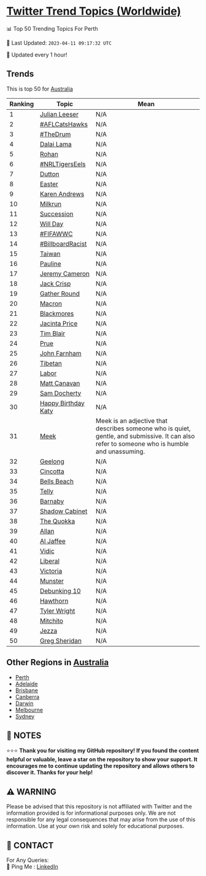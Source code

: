 [Twitter Trend Topics (Worldwide)](https://github.com/ErcinDedeoglu/Twitter-Trend-Topics)
==========


📊 Top 50 Trending Topics For Perth

📆 Last Updated: `2023-04-11 09:17:32 UTC`

🔧 Updated every 1 hour!


## Trends

This is top 50 for [Australia](</Australia>)

| Ranking | Topic | Mean |
| ------- | ------------ | ------------ |
| 1 | [Julian Leeser](http://twitter.com/search?q=Julian+Leeser) | N/A |
| 2 | [#AFLCatsHawks](http://twitter.com/search?q=%23AFLCatsHawks) | N/A |
| 3 | [#TheDrum](http://twitter.com/search?q=%23TheDrum) | N/A |
| 4 | [Dalai Lama](http://twitter.com/search?q=Dalai+Lama) | N/A |
| 5 | [Rohan](http://twitter.com/search?q=Rohan) | N/A |
| 6 | [#NRLTigersEels](http://twitter.com/search?q=%23NRLTigersEels) | N/A |
| 7 | [Dutton](http://twitter.com/search?q=Dutton) | N/A |
| 8 | [Easter](http://twitter.com/search?q=Easter) | N/A |
| 9 | [Karen Andrews](http://twitter.com/search?q=Karen+Andrews) | N/A |
| 10 | [Milkrun](http://twitter.com/search?q=Milkrun) | N/A |
| 11 | [Succession](http://twitter.com/search?q=Succession) | N/A |
| 12 | [Will Day](http://twitter.com/search?q=Will+Day) | N/A |
| 13 | [#FIFAWWC](http://twitter.com/search?q=%23FIFAWWC) | N/A |
| 14 | [#BillboardRacist](http://twitter.com/search?q=%23BillboardRacist) | N/A |
| 15 | [Taiwan](http://twitter.com/search?q=Taiwan) | N/A |
| 16 | [Pauline](http://twitter.com/search?q=Pauline) | N/A |
| 17 | [Jeremy Cameron](http://twitter.com/search?q=Jeremy+Cameron) | N/A |
| 18 | [Jack Crisp](http://twitter.com/search?q=Jack+Crisp) | N/A |
| 19 | [Gather Round](http://twitter.com/search?q=Gather+Round) | N/A |
| 20 | [Macron](http://twitter.com/search?q=Macron) | N/A |
| 21 | [Blackmores](http://twitter.com/search?q=Blackmores) | N/A |
| 22 | [Jacinta Price](http://twitter.com/search?q=Jacinta+Price) | N/A |
| 23 | [Tim Blair](http://twitter.com/search?q=Tim+Blair) | N/A |
| 24 | [Prue](http://twitter.com/search?q=Prue) | N/A |
| 25 | [John Farnham](http://twitter.com/search?q=John+Farnham) | N/A |
| 26 | [Tibetan](http://twitter.com/search?q=Tibetan) | N/A |
| 27 | [Labor](http://twitter.com/search?q=Labor) | N/A |
| 28 | [Matt Canavan](http://twitter.com/search?q=Matt+Canavan) | N/A |
| 29 | [Sam Docherty](http://twitter.com/search?q=Sam+Docherty) | N/A |
| 30 | [Happy Birthday Katy](http://twitter.com/search?q=Happy+Birthday+Katy) | N/A |
| 31 | [Meek](http://twitter.com/search?q=Meek) | Meek is an adjective that describes someone who is quiet, gentle, and submissive. It can also refer to someone who is humble and unassuming. |
| 32 | [Geelong](http://twitter.com/search?q=Geelong) | N/A |
| 33 | [Cincotta](http://twitter.com/search?q=Cincotta) | N/A |
| 34 | [Bells Beach](http://twitter.com/search?q=Bells+Beach) | N/A |
| 35 | [Telly](http://twitter.com/search?q=Telly) | N/A |
| 36 | [Barnaby](http://twitter.com/search?q=Barnaby) | N/A |
| 37 | [Shadow Cabinet](http://twitter.com/search?q=Shadow+Cabinet) | N/A |
| 38 | [The Quokka](http://twitter.com/search?q=The+Quokka) | N/A |
| 39 | [Allan](http://twitter.com/search?q=Allan) | N/A |
| 40 | [Al Jaffee](http://twitter.com/search?q=Al+Jaffee) | N/A |
| 41 | [Vidic](http://twitter.com/search?q=Vidic) | N/A |
| 42 | [Liberal](http://twitter.com/search?q=Liberal) | N/A |
| 43 | [Victoria](http://twitter.com/search?q=Victoria) | N/A |
| 44 | [Munster](http://twitter.com/search?q=Munster) | N/A |
| 45 | [Debunking 10](http://twitter.com/search?q=Debunking+10) | N/A |
| 46 | [Hawthorn](http://twitter.com/search?q=Hawthorn) | N/A |
| 47 | [Tyler Wright](http://twitter.com/search?q=Tyler+Wright) | N/A |
| 48 | [Mitchito](http://twitter.com/search?q=Mitchito) | N/A |
| 49 | [Jezza](http://twitter.com/search?q=Jezza) | N/A |
| 50 | [Greg Sheridan](http://twitter.com/search?q=Greg+Sheridan) | N/A |



## Other Regions in [Australia](</Australia>)

* [Perth](</Australia/Perth.md>)
* [Adelaide](</Australia/Adelaide.md>)
* [Brisbane](</Australia/Brisbane.md>)
* [Canberra](</Australia/Canberra.md>)
* [Darwin](</Australia/Darwin.md>)
* [Melbourne](</Australia/Melbourne.md>)
* [Sydney](</Australia/Sydney.md>)



## 📝 NOTES

⭐⭐⭐ **Thank you for visiting my GitHub repository! If you found the content helpful or valuable, leave a star on the repository to show your support. It encourages me to continue updating the repository and allows others to discover it. Thanks for your help!**


## ⚠️ WARNING

Please be advised that this repository is not affiliated with Twitter and the information provided is for informational purposes only. We are not responsible for any legal consequences that may arise from the use of this information. Use at your own risk and solely for educational purposes.


## 📨 CONTACT

 For Any Queries:  
            🏓 Ping Me : [LinkedIn](https://www.linkedin.com/in/ercindedeoglu/)
